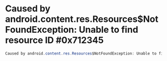 

# Caused by android.content.res.Resources$NotFoundException: Unable to find resource ID #0x712345


```java
Caused by android.content.res.Resources$NotFoundException: Unable to find resource ID #0x712345
```




<!--stackedit_data:
eyJoaXN0b3J5IjpbLTEyOTAwNzUxOTcsMTg1MTg2ODc3NSw3Mz
A5OTgxMTZdfQ==
-->